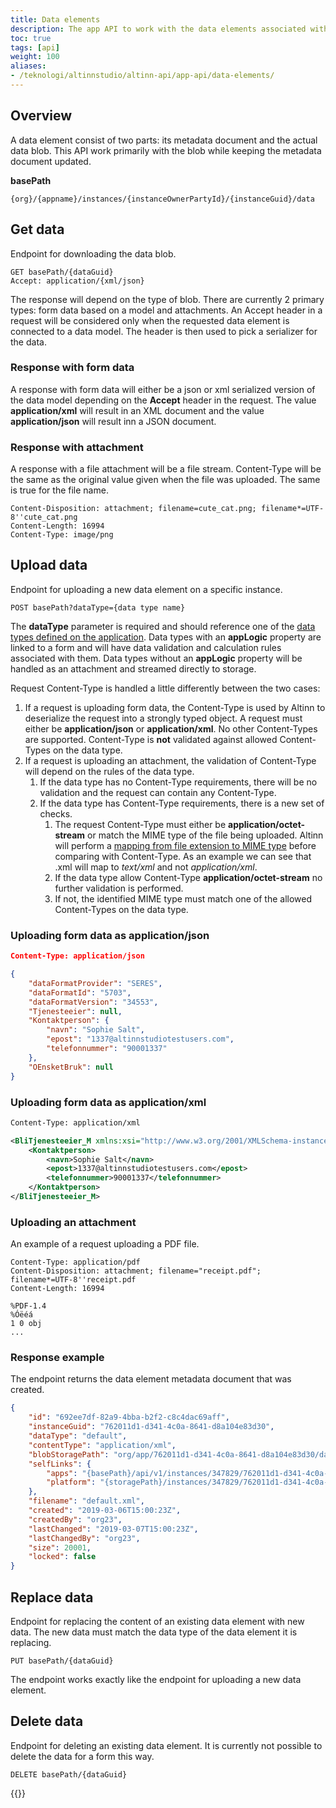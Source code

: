 ```yaml
---
title: Data elements
description: The app API to work with the data elements associated with an instance.
toc: true
tags: [api]
weight: 100
aliases:
- /teknologi/altinnstudio/altinn-api/app-api/data-elements/
---
```


## Overview

A data element consist of two parts: its metadata document and the actual data blob. This API work primarily with the blob while keeping the metadata document updated.

**basePath**
```http
{org}/{appname}/instances/{instanceOwnerPartyId}/{instanceGuid}/data
```

## Get data 

Endpoint for downloading the data blob.

```http
GET basePath/{dataGuid}
Accept: application/{xml/json}
```

The response will depend on the type of blob. There are currently 2 primary types: form data based on a model and attachments. An Accept header in a request will be considered only when the requested data element is connected to a data model. The header is then used to pick a serializer for the data.

### Response with form data

A response with form data will either be a json or xml serialized version of the data model depending on the **Accept** header in the request. The value **application/xml** will result in an XML document and the value **application/json** will result inn a JSON document.

### Response with attachment

A response with a file attachment will be a file stream. Content-Type will be the same as the original value given when the file was uploaded. The same is true for the file name.

```http
Content-Disposition: attachment; filename=cute_cat.png; filename*=UTF-8''cute_cat.png
Content-Length: 16994
Content-Type: image/png
```

## Upload data

Endpoint for uploading a new data element on a specific instance.

```http
POST basePath?dataType={data type name}
```

The **dataType** parameter is required and should reference one of the [data types defined on the application](/en/api/models/app-metadata/#datatype). Data types with an **appLogic** property are linked to a form and will have data validation and calculation rules associated with them. Data types without an **appLogic** property will be handled as an attachment and streamed directly to storage.

Request Content-Type is handled a little differently between the two cases:

1. If a request is uploading form data, the Content-Type is used by Altinn to deserialize the request into a strongly typed object. A request must either be **application/json** or **application/xml**. No other Content-Types are supported. Content-Type is **not** validated against allowed Content-Types on the data type.
2. If a request is uploading an attachment, the validation of Content-Type will depend on the rules of the data type.
    1. If the data type has no Content-Type requirements, there will be no validation and the request can contain any Content-Type. 
    2. If the data type has Content-Type requirements, there is a new set of checks. 
        1. The request Content-Type must either be **application/octet-stream** or match the MIME type of the file being uploaded. Altinn will perform a [mapping from file extension to MIME type](https://github.com/Altinn/altinn-studio/blob/master/src/Altinn.Apps/AppTemplates/AspNet/Altinn.App.PlatformServices/Helpers/MimeTypeMap.cs) before comparing with Content-Type. As an example we can see that .xml will map to *text/xml* and not *application/xml*.
        2. If the data type allow Content-Type **application/octet-stream** no further validation is performed.
        3. If not, the identified MIME type must match one of the allowed Content-Types on the data type.

### Uploading form data as application/json

```json
Content-Type: application/json

{
    "dataFormatProvider": "SERES",
    "dataFormatId": "5703",
    "dataFormatVersion": "34553",
    "Tjenesteeier": null,
    "Kontaktperson": {
        "navn": "Sophie Salt",
        "epost": "1337@altinnstudiotestusers.com",
        "telefonnummer": "90001337"
    },
    "OEnsketBruk": null
}

```

### Uploading form data as application/xml

```xml
Content-Type: application/xml

<BliTjenesteeier_M xmlns:xsi="http://www.w3.org/2001/XMLSchema-instance" xmlns:xsd="http://www.w3.org/2001/XMLSchema" dataFormatProvider="SERES" dataFormatId="5703" dataFormatVersion="34553">
    <Kontaktperson>
        <navn>Sophie Salt</navn>
        <epost>1337@altinnstudiotestusers.com</epost>
        <telefonnummer>90001337</telefonnummer>
    </Kontaktperson>
</BliTjenesteeier_M>
```

### Uploading an attachment

An example of a request uploading a PDF file.

```http
Content-Type: application/pdf
Content-Disposition: attachment; filename="receipt.pdf"; filename*=UTF-8''receipt.pdf
Content-Length: 16994

%PDF-1.4
%Óëéá
1 0 obj
...
```

### Response example

The endpoint returns the data element metadata document that was created.

```json
{
    "id": "692ee7df-82a9-4bba-b2f2-c8c4dac69aff",
    "instanceGuid": "762011d1-d341-4c0a-8641-d8a104e83d30",
    "dataType": "default",
    "contentType": "application/xml",
    "blobStoragePath": "org/app/762011d1-d341-4c0a-8641-d8a104e83d30/data/692ee7df-82a9-4bba-b2f2-c8c4dac69aff",
    "selfLinks": {
        "apps": "{basePath}/api/v1/instances/347829/762011d1-d341-4c0a-8641-d8a104e83d30/data/692ee7df-82a9-4bba-b2f2-c8c4dac69aff",
        "platform": "{storagePath}/instances/347829/762011d1-d341-4c0a-8641-d8a104e83d30/data/692ee7df-82a9-4bba-b2f2-c8c4dac69aff"
    },
    "filename": "default.xml",
    "created": "2019-03-06T15:00:23Z",
    "createdBy": "org23",
    "lastChanged": "2019-03-07T15:00:23Z",
    "lastChangedBy": "org23",
    "size": 20001,
    "locked": false
}
```

## Replace data

Endpoint for replacing the content of an existing data element with new data. The new data must match the data type of the data element it is replacing.

```http
PUT basePath/{dataGuid}
```

The endpoint works exactly like the endpoint for uploading a new data element.

## Delete data

Endpoint for deleting an existing data element. It is currently not possible to delete the data for a form this way. 

```http
DELETE basePath/{dataGuid}
```

{{<children />}}
